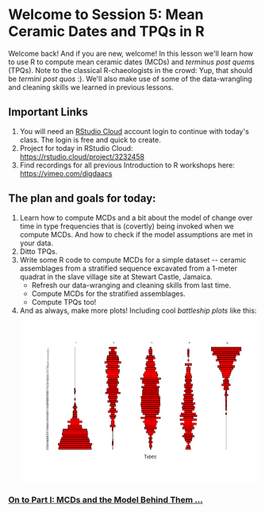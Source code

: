# Welcome to Session 5: Mean Ceramic Dates and TPQs in R

Welcome back! And if you are new, welcome! In this lesson we'll learn how to use R to compute mean ceramic dates (MCDs) and *terminus post quem*s (TPQs). Note to the classical R-chaeologists in the crowd: Yup, that should be *termini post quos* :). We'll also make use of some of the data-wrangling and cleaning skills we learned in previous lessons.  

## Important Links

1. You will need an [RStudio Cloud](https://rstudio.cloud/) account login to continue with today's class. The login is free and quick to create. 
2. Project for today in RStudio Cloud: https://rstudio.cloud/project/3232458
3. Find recordings for all previous Introduction to R workshops here: https://vimeo.com/digdaacs

## The plan and goals for today:

1. Learn how to compute MCDs and a bit about the model of change over time in type frequencies that is (covertly) being invoked when we compute MCDs. And how to check if the model assumptions are met in your data. 
2. Ditto TPQs.
3. Write some R code to compute MCDs for a simple dataset -- ceramic assemblages from a stratified sequence excavated from a 1-meter quadrat in the slave village site at Stewart Castle, Jamaica.
    - Refresh our data-wranging and cleaning skills from last time.
    - Compute MCDs for the stratified assemblages.
    - Compute TPQs too!  
4. And as always, make more plots! Including cool *battleship plots* like this:
![](./Images/BattleshipPlot.png)

### [On to Part I: MCDs and the Model Behind Them ...](https://github.com/DAACS-Research-Consortium/DAACS-Open-Academy/blob/main/FSS2021/Workshop5/Part_I.md)

